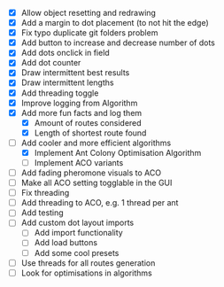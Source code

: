 - [x] Allow object resetting and redrawing
- [x] Add a margin to dot placement (to not hit the edge)
- [x] Fix typo duplicate git folders problem
- [x] Add button to increase and decrease number of dots
- [x] Add dots onclick in field
- [x] Add dot counter
- [x] Draw intermittent best results
- [x] Draw intermittent lengths
- [x] Add threading toggle
- [x] Improve logging from Algorithm
- [x] Add more fun facts and log them
    - [x] Amount of routes considered
    - [x] Length of shortest route found
- [ ] Add cooler and more efficient algorithms
    - [x] Implement Ant Colony Optimisation Algorithm
    - [ ] Implement ACO variants
- [ ] Add fading pheromone visuals to ACO
- [ ] Make all ACO setting togglable in the GUI
- [ ] Fix threading
- [ ] Add threading to ACO, e.g. 1 thread per ant
- [ ] Add testing
- [ ] Add custom dot layout imports
    - [ ] Add import functionality
    - [ ] Add load buttons
    - [ ] Add some cool presets
- [ ] Use threads for all routes generation
- [ ] Look for optimisations in algorithms
